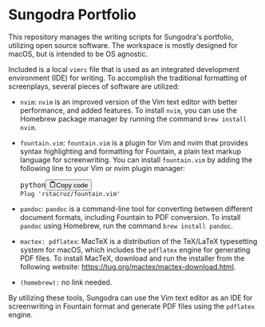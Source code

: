 <div class="markdown prose w-full break-words dark:prose-invert light"><h1>Sungodra Portfolio</h1><p>This repository manages the writing scripts for Sungodra's portfolio, utilizing open source software. The workspace is mostly designed for macOS, but is intended to be OS agnostic.</p><p>Included is a local <code>vimrc</code> file that is used as an integrated development environment (IDE) for writing. To accomplish the traditional formatting of screenplays, several pieces of software are utilized:</p><ul><li><p><code>nvim</code>: <code>nvim</code> is an improved version of the Vim text editor with better performance, and added features. To install <code>nvim</code>, you can use the Homebrew package manager by running the command <code>brew install nvim</code>.</p></li><li><p><code>fountain.vim</code>: <code>fountain.vim</code> is a plugin for Vim and nvim that provides syntax highlighting and formatting for Fountain, a plain text markup language for screenwriting. You can install <code>fountain.vim</code> by adding the following line to your Vim or nvim plugin manager:</p><pre><div class="bg-black mb-4 rounded-md"><div class="flex items-center relative text-gray-200 bg-gray-800 px-4 py-2 text-xs font-sans"><span class="">python</span><button class="flex ml-auto gap-2"><svg stroke="currentColor" fill="none" stroke-width="2" viewBox="0 0 24 24" stroke-linecap="round" stroke-linejoin="round" class="h-4 w-4" height="1em" width="1em" xmlns="http://www.w3.org/2000/svg"><path d="M16 4h2a2 2 0 0 1 2 2v14a2 2 0 0 1-2 2H6a2 2 0 0 1-2-2V6a2 2 0 0 1 2-2h2"></path><rect x="8" y="2" width="8" height="4" rx="1" ry="1"></rect></svg>Copy code</button></div><div class="p-4 overflow-y-auto"><code class="!whitespace-pre hljs language-python">Plug <span class="hljs-string">'rstacruz/fountain.vim'</span>
</code></div></div></pre></li><li><p><code>pandoc</code>: <code>pandoc</code> is a command-line tool for converting between different document formats, including Fountain to PDF conversion. To install <code>pandoc</code> using Homebrew, run the command <code>brew install pandoc</code>.</p></li><li><p><code>mactex: pdflatex</code>: MacTeX is a distribution of the TeX/LaTeX typesetting system for macOS, which includes the <code>pdflatex</code> engine for generating PDF files. To install MacTeX, download and run the installer from the following website: <a href="https://tug.org/mactex/mactex-download.html" target="_new">https://tug.org/mactex/mactex-download.html</a>.</p></li><li><p><code>(homebrew):</code> no link needed.</p></li></ul><p>By utilizing these tools, Sungodra can use the Vim text editor as an IDE for screenwriting in Fountain format and generate PDF files using the <code>pdflatex</code> engine.</p></div>
